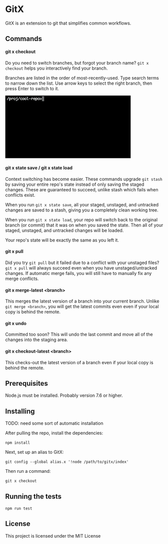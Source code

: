 # GitX

GitX is an extension to git that simplifies common workflows.

## Commands

#### git x checkout

Do you need to switch branches, but forgot your branch name? ```git x checkout```
helps you interactively find your branch.

Branches are listed in the order of most-recently-used. Type search terms
to narrow down the list. Use arrow keys to select the right branch, then 
press Enter to switch to it.

![git x checkout example](docs/gitx-checkout.gif)

#### git x state save / git x state load

Context switching has become easier. These commands upgrade
```git stash``` by saving your entire repo's state instead of
only saving the staged changes. These are guaranteed to 
succeed, unlike stash which fails when conflicts exist.

When you run ```git x state save```, all your staged, unstaged, and untracked
changes are saved to a stash, giving you a completely clean working tree.

When you run ```git x state load```, your repo will switch back to the
original branch (or commit) that it was on when you saved the state. Then
all of your staged, unstaged, and untracked changes will be loaded.

Your repo's state will be exactly the same as you left it.

#### git x pull

Did you try ```git pull``` but it failed due to a conflict with your
unstaged files? ```git x pull``` will always succeed even when you have 
unstaged/untracked changes. If automatic merge fails, you will still have to 
manually fix any merge conflicts.

#### git x merge-latest \<branch\>

This merges the latest version of a branch into your current branch.
Unlike ```git merge <branch>```, you will get the latest commits even
even if your local copy is behind the remote.

#### git x undo

Committed too soon? This will undo the last commit and move all of the changes into
the staging area.

#### git x checkout-latest \<branch\>

This checks-out the latest version of a branch even if your local copy is
behind the remote.


## Prerequisites

Node.js must be installed. Probably version 7.6 or higher.

## Installing

TODO: need some sort of automatic installation

After pulling the repo, install the dependencies:
```
npm install
```

Next, set up an alias to GitX:

```
git config --global alias.x '!node /path/to/gitx/index'
```

Then run a command:

```
git x checkout
```

## Running the tests

```
npm run test
```

## License

This project is licensed under the MIT License
